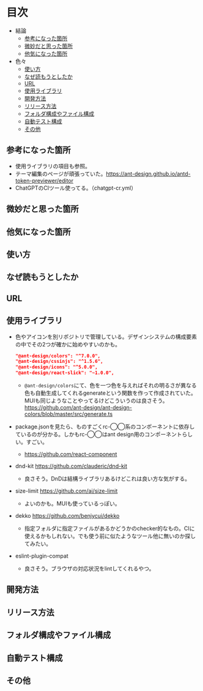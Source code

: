# 目次

- 結論
  - [参考になった箇所](#参考になった箇所)
  - [微妙だと思った箇所](#微妙だと思った箇所)
  - [他気になった箇所](#他気になった箇所)
- 色々
  - [使い方](#使い方)
  - [なぜ読もうとしたか](#なぜ読もうとしたか)
  - [URL](#url)
  - [使用ライブラリ](#使用ライブラリ)
  - [開発方法](#開発方法)
  - [リリース方法](#リリース方法)
  - [フォルダ構成やファイル構成](#フォルダ構成やファイル構成)
  - [自動テスト構成](#自動テスト構成)
  - [その他](#その他)

## 参考になった箇所

- 使用ライブラリの項目も参照。
- テーマ編集のページが頑張っていた。<https://ant-design.github.io/antd-token-previewer/editor>
- ChatGPTのCIツール使ってる。（chatgpt-cr.yml）

## 微妙だと思った箇所

## 他気になった箇所

## 使い方

## なぜ読もうとしたか

## URL

## 使用ライブラリ

- 色やアイコンを別リポジトリで管理している。デザインシステムの構成要素の中でその2つが確かに始めやすいのかも。

  ```json
  "@ant-design/colors": "^7.0.0",
  "@ant-design/cssinjs": "^1.5.6",
  "@ant-design/icons": "^5.0.0",
  "@ant-design/react-slick": "~1.0.0",
  ```

  - `@ant-design/colors`にて、色を一つ色を与えればそれの明るさが異なる色も自動生成してくれるgenerateという関数を作って作成されていた。MUIも同じようなことやってるけどこういうのは良さそう。 <https://github.com/ant-design/ant-design-colors/blob/master/src/generate.ts>
- package.jsonを見たら、ものすごくrc-◯◯系のコンポーネントに依存しているのが分かる。しかもrc-◯◯はant design用のコンポーネントらしい。すごい。
  - <https://github.com/react-component>
- dnd-kit <https://github.com/clauderic/dnd-kit>
  - 良さそう。DnDは結構ライブラリあるけどこれは良い方な気がする。
- size-limit <https://github.com/ai/size-limit>
  - よいのかも。MUIも使っているっぽい。
- dekko <https://github.com/benjycui/dekko>
  - 指定フォルダに指定ファイルがあるかどうかのchecker的なもの。CIに使えるかもしれない。でも使う前に似たようなツール他に無いのか探してみたい。
- eslint-plugin-compat
  - 良さそう。ブラウザの対応状況をlintしてくれるやつ。

## 開発方法

## リリース方法

## フォルダ構成やファイル構成

## 自動テスト構成

## その他
